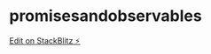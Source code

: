 # promisesandobservables

[Edit on StackBlitz ⚡️](https://stackblitz.com/edit/promisesandobservables)